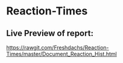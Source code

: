 # Reaction-Times

## Live Preview of report:
https://rawgit.com/Freshdachs/Reaction-Times/master/Document_Reaction_Hist.html
